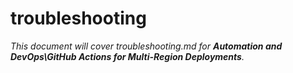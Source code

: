 # troubleshooting

_This document will cover troubleshooting.md for **Automation and DevOps\GitHub Actions for Multi-Region Deployments**._
